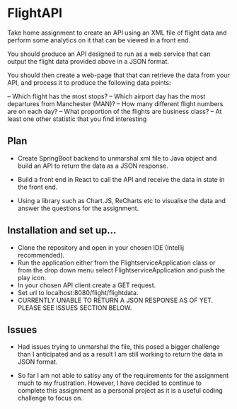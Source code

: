 # FlightAPI
Take home assignment to create an API using an XML file of flight data and perform some analytics on it that can be viewed in a front end.

You should produce an API designed to run as a web service that can output the flight data provided above in a JSON format.

You should then create a web-page that that can retrieve the data from your API, and process it to produce the following data points:

– Which flight has the most stops?
– Which airport day has the most departures from Manchester (MAN)?
– How many different flight numbers are on each day?
– What proportion of the flights are business class?
– At least one other statistic that you find interesting

## Plan

- Create SpringBoot backend to unmarshal xml file to Java object and build an API to return the data as a JSON response.

- Build a front end in React to call the API and receive the data in state in the front end.

- Using a library such as Chart.JS, ReCharts etc to visualise the data and answer the questions for the assignment.

## Installation and set up...

- Clone the repository and open in your chosen IDE (Intellij recommended).
- Run the application either from the FlightserviceApplication class or from the drop down menu select FlightserviceApplication and push the play icon.
- In your chosen API client create a GET request.
- Set url to localhost:8080/flight/flightdata.
- CURRENTLY UNABLE TO RETURN A JSON RESPONSE AS OF YET. PLEASE SEE ISSUES SECTION BELOW.

## Issues

- Had issues trying to unmarshal the file, this posed a bigger challenge than I anticipated and as a result I am still working to return the data in JSON format.

- So far I am not able to satisy any of the requirements for the assignment much to my frustration. However, I have decided to continue to complete this assignment as a personal project as it is a useful coding challenge to focus on.

